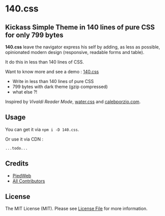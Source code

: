 # 140.css

## Kickass Simple Theme in 140 lines of pure CSS for only 799 bytes

<strong>140.css</strong> leave the navigator express his self by adding, as less as possible, opinionated modern
design (responsive, readable forms and table).

It do this in less than 140 lines of CSS.

Want to know more and see a demo : [140.css](https://140.piedweb.com/)

- Write in less than 140 lines of pure CSS
- 799 bytes with dark theme (gzip compressed)
- what else ?!

Inspired by _Vivaldi Reader Mode_, [water.css](https://github.com/kognise/water.css) and [calebporzio.com](https://calebporzio.com/).

## Usage

You can get it via `npm i -D 140.css`.

Or use it via CDN :

```
...todo...
```

## Credits

- [PiedWeb](https://piedweb.com)
- [All Contributors](https://github.com/PiedWeb/CMS/graphs/contributors)

## License

The MIT License (MIT). Please see [License File](LICENSE) for more information.
